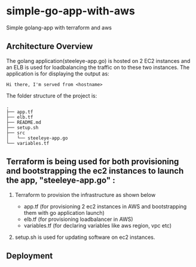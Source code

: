 # simple-go-app-with-aws
Simple golang-app with terraform and aws

## Architecture Overview

The golang application(steeleye-app.go) is hosted on 2 EC2 instances and an ELB is used for loadbalancing the traffic on to these two instances.
The application is for displaying the output as:

    Hi there, I'm served from <hostname>
  
The folder structure of the project is:
```
.
├── app.tf
├── elb.tf
├── README.md
├── setup.sh
├── src
│   └── steeleye-app.go
└── variables.tf

```

## Terraform is being used for both provisioning and bootstrapping the ec2 instances to launch the app, "steeleye-app.go" :

1) Terraform to provision the infrastructure as shown below
    - app.tf (for provisioning 2 ec2 instances in AWS and bootstrapping them with go application launch)
    - elb.tf (for provisioning loadbalancer in AWS) 
    - variables.tf (for declaring variables like aws region, vpc etc)
    
2) setup.sh is used for updating software on ec2 instances.

## Deployment





